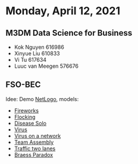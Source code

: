# Monday, April 12, 2021

## M3DM Data Science for Business 
* Kok Nguyen 616986
* Xinyue Liu 610833
* Vi Tu 617634
* Luuc van Meegen 576676

## FSO-BEC 
Idee: Demo [NetLogo](http://www.netlogoweb.org/), models:

  * [Fireworks](http://www.netlogoweb.org/launch#http://www.netlogoweb.org/assets/modelslib/Sample%20Models/Art/Fireworks.nlogo)
  * [Flocking](http://www.netlogoweb.org/launch#http://www.netlogoweb.org/assets/modelslib/Sample%20Models/Biology/Flocking.nlogo)
  * [Disease Solo](http://www.netlogoweb.org/launch#http://www.netlogoweb.org/assets/modelslib/Sample%20Models/Biology/Disease%20Solo.nlogo)
  * [Virus](http://www.netlogoweb.org/launch#http://www.netlogoweb.org/assets/modelslib/Sample%20Models/Biology/Virus.nlogo)
  * [Virus on a network](http://www.netlogoweb.org/launch#http://www.netlogoweb.org/assets/modelslib/Sample%20Models/Networks/Virus%20on%20a%20Network.nlogo)
  * [Team Assembly](http://www.netlogoweb.org/launch#http://www.netlogoweb.org/assets/modelslib/Sample%20Models/Networks/Team%20Assembly.nlogo)
  * [Traffic two lanes](http://www.netlogoweb.org/launch#http://www.netlogoweb.org/assets/modelslib/Sample%20Models/Social%20Science/Traffic%202%20Lanes.nlogo)
  * [Braess Paradox]()